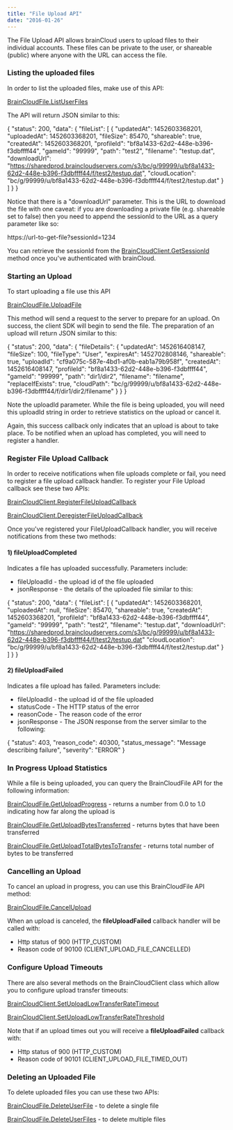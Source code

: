 ```yaml
---
title: "File Upload API"
date: "2016-01-26"
---
```


The File Upload API allows brainCloud users to upload files to their individual accounts. These files can be private to the user, or shareable (public) where anyone with the URL can access the file.

### Listing the uploaded files

In order to list the uploaded files, make use of this API:

[BrainCloudFile.ListUserFiles](/apiref/#capi-file-listuserfiles)

The API will return JSON similar to this:

{
  "status": 200,
  "data": {
  "fileList": \[
    {
     "updatedAt": 1452603368201,
     "uploadedAt": 1452603368201,
     "fileSize": 85470,
     "shareable": true,
     "createdAt": 1452603368201,
     "profileId": "bf8a1433-62d2-448e-b396-f3dbffff44",
     "gameId": "99999",
     "path": "test2",
     "filename": "testup.dat",
     "downloadUrl": "https://sharedprod.braincloudservers.com/s3/bc/g/99999/u/bf8a1433-62d2-448e-b396-f3dbffff44/f/test2/testup.dat",
     "cloudLocation": "bc/g/99999/u/bf8a1433-62d2-448e-b396-f3dbffff44/f/test2/testup.dat"
    }
   \]
  }
 }

Notice that there is a "downloadUrl" parameter. This is the URL to download the file with one caveat: if you are downloading a private file (e.g. shareable set to false) then you need to append the sessionId to the URL as a query parameter like so:

https://url-to-get-file?sessionId=1234

You can retrieve the sessionId from the [BrainCloudClient.GetSessionId](/apiref/#capi-client-getsessionid) method once you've authenticated with brainCloud.

### Starting an Upload

To start uploading a file use this API

[BrainCloudFile.UploadFile](/apiref/#capi-file-uploadfile(jsonly))

This method will send a request to the server to prepare for an upload. On success, the client SDK will begin to send the file. The preparation of an upload will return JSON similar to this:

{
  "status": 200,
  "data": {
   "fileDetails": {
    "updatedAt": 1452616408147,
    "fileSize": 100,
    "fileType": "User",
    "expiresAt": 1452702808146,
    "shareable": true,
    "uploadId": "cf9a075c-587e-4bd1-af0b-eab1a79b958f",
    "createdAt": 1452616408147,
    "profileId": "bf8a1433-62d2-448e-b396-f3dbffff44",
    "gameId": "99999",
    "path": "dir1/dir2",
    "filename": "filename",
    "replaceIfExists": true,
    "cloudPath": "bc/g/99999/u/bf8a1433-62d2-448e-b396-f3dbffff44/f/dir1/dir2/filename"
   }
  }
 }

Note the uploadId parameter. While the file is being uploaded, you will need this uploadId string in order to retrieve statistics on the upload or cancel it.

Again, this success callback only indicates that an upload is about to take place. To be notified when an upload has completed, you will need to register a handler.

### Register File Upload Callback

In order to receive notifications when file uploads complete or fail, you need to register a file upload callback handler. To register your File Upload callback see these two APIs:

[BrainCloudClient.RegisterFileUploadCallback](/apiref/#capi-client-registerfileuploadcallback)

[BrainCloudClient.DeregisterFileUploadCallback](/apiref/#capi-client-deregisterfileuploadcallback)

Once you've registered your FileUploadCallback handler, you will receive notifications from these two methods:

#### 1) fileUploadCompleted

Indicates a file has uploaded successfully. Parameters include:

- fileUploadId - the upload id of the file uploaded
- jsonResponse - the details of the uploaded file similar to this:

{
 "status": 200,
 "data": {
  "fileList": \[
    {
      "updatedAt": 1452603368201,
      "uploadedAt": null,
      "fileSize": 85470,
      "shareable": true,
      "createdAt": 1452603368201,
      "profileId": "bf8a1433-62d2-448e-b396-f3dbffff44",
      "gameId": "99999",
      "path": "test2",
      "filename": "testup.dat",
      "downloadUrl": "https://sharedprod.braincloudservers.com/s3/bc/g/99999/u/bf8a1433-62d2-448e-b396-f3dbffff44/f/test2/testup.dat"
      "cloudLocation": "bc/g/99999/u/bf8a1433-62d2-448e-b396-f3dbffff44/f/test2/testup.dat"
     }
    \]
  }
}

#### 2) fileUploadFailed

Indicates a file upload has failed. Parameters include:

- fileUploadId - the upload id of the file uploaded
- statusCode - The HTTP status of the error
- reasonCode - The reason code of the error
- jsonResponse - The JSON response from the server similar to the following:

{
  "status": 403,
  "reason\_code": 40300,
  "status\_message": "Message describing failure",
  "severity": "ERROR"
}

### In Progress Upload Statistics

While a file is being uploaded, you can query the BrainCloudFile API for the following information:

[BrainCloudFile.GetUploadProgress](/apiref/#capi-file-getuploadprogress) - returns a number from 0.0 to 1.0 indicating how far along the upload is

[BrainCloudFile.GetUploadBytesTransferred](/apiref/#capi-file-getuploadbytestransferred) - returns bytes that have been transferred

[BrainCloudFile.GetUploadTotalBytesToTransfer](/apiref/#capi-file-getuploadtotalbytestotransfer) - returns total number of bytes to be transferred

### Cancelling an Upload

To cancel an upload in progress, you can use this BrainCloudFile API method:

[BrainCloudFile.CancelUpload](/apiref/#capi-file-cancelupload)

When an upload is canceled, the **fileUploadFailed** callback handler will be called with:

- Http status of 900 (HTTP\_CUSTOM)
- Reason code of 90100 (CLIENT\_UPLOAD\_FILE\_CANCELLED)

### Configure Upload Timeouts

There are also several methods on the BrainCloudClient class which allow you to configure upload transfer timeouts:

[BrainCloudClient.SetUploadLowTransferRateTimeout](/apiref/#capi-client-setuploadlowtransferratetimeout)

[BrainCloudClient.SetUploadLowTransferRateThreshold](/apiref/#capi-client-setuploadlowtransferratethreshold)

Note that if an upload times out you will receive a **fileUploadFailed** callback with:

- Http status of 900 (HTTP\_CUSTOM)
- Reason code of 90101 (CLIENT\_UPLOAD\_FILE\_TIMED\_OUT)

### Deleting an Uploaded File

To delete uploaded files you can use these two APIs:

[BrainCloudFile.DeleteUserFile](/apiref/#capi-file-deleteuserfile) - to delete a single file

[BrainCloudFile.DeleteUserFiles](/apiref/#capi-file-deleteuserfiles) - to delete multiple files
